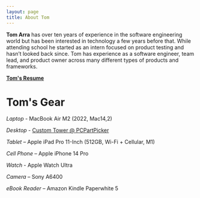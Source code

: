 ```yaml
---
layout: page
title: About Tom
---
```


**Tom Arra** has over ten years of experience in the software engineering world but has been interested in technology a few years before that. While attending school he started as an intern focused on product testing and hasn’t looked back since. Tom has experience as a software engineer, team lead, and product owner across many different types of products and frameworks.

[**Tom's Resume**](/assets/Tom_Arra_Resume.pdf)

# Tom's Gear

*Laptop* - MacBook Air M2 (2022, Mac14,2)

*Desktop* - [Custom Tower @ PCPartPicker](https://pcpartpicker.com/b/dkp8TW)

*Tablet* – Apple iPad Pro 11-Inch (512GB, Wi-Fi + Cellular, M1)

*Cell Phone* – Apple iPhone 14 Pro

*Watch* - Apple Watch Ultra

*Camera* – Sony A6400

*eBook Reader* – Amazon Kindle Paperwhite 5
